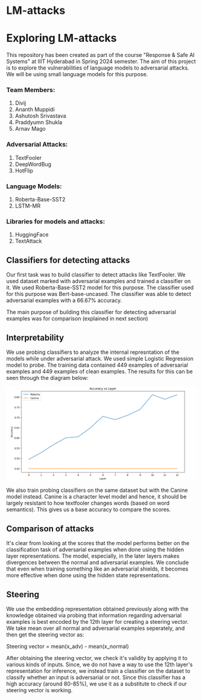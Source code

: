 # LM-attacks

# Exploring LM-attacks

This repository has been created as part of the course "Response & Safe AI Systems" at IIIT Hyderabad in Spring 2024 semester. The aim of this project is to explore the vulnerabilities of language models to adversarial attacks. We will be using small language models for this purpose.

### Team Members:
1. Divij
2. Ananth Muppidi
3. Ashutosh Srivastava
4. Praddyumn Shukla
5. Arnav Mago

### Adversarial Attacks:
1. TextFooler
2. DeepWordBug
3. HotFlip

### Language Models:
1. Roberta-Base-SST2
2. LSTM-MR

### Libraries for models and attacks:
1. HuggingFace
2. TextAttack

## Classifiers for detecting attacks
Our first task was to build classifier to detect attacks like TextFooler. We used dataset marked with adversarial examples and trained a classifier on it. We used Roberta-Base-SST2 model for this purpose. The classifier used for this purpose was Bert-base-uncased. The classifier was able to detect adversarial examples with a 66.67% accuracy.

The main purpose of building this classifier for detecting adversarial examples was for comparison (explained in next section)

## Interpretability
We use probing classifiers to analyze the internal represntation of the models while under adversarial attack. We used simple Logistic Regression model to probe. The training data contained 449 examples of adversarial examples and 449 examples of clean examples. The results for this can be seen through the diagram below:

![alt text](image.png)

We also train probing classifiers on the same dataset but with the Canine model instead. Canine is a character level model and hence, it should be largely resistant to how textfooler changes words (based on word semantics). This gives us a base accuracy to compare the scores.

## Comparison of attacks
It's clear from looking at the scores that the model performs better on the classification task of adversarial examples when done using the hidden layer representations. The model, especially, in the later layers makes divergences between the normal and adversarial examples. We conclude that even when training something like an adversarial shields, it becomes more effective when done using the hidden state representations.

## Steering
We use the embedding representation obtained previously along with the knowledge obtained via probing that information regarding adversarial examples is best encoded by the 12th layer for creating a steering vector. We take mean over all normal and adversarial examples seperately, and then get the steering vector as:

Steering vector = mean(x_adv) - mean(x_normal)

After obtaining the steering vector, we check it's validity by applying it to various kinds of inputs. Since, we do not have a way to use the 12th layer's representation for inference, we instead train a classifier on the dataset to classify whether an input is adversarial or not. Since this classifier has a high accuracy (around 80-85%), we use it as a substitute to check if our steering vector is working.
